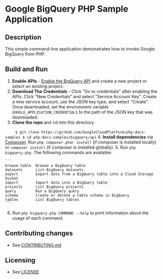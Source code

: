 # Google BigQuery PHP Sample Application

## Description

This simple command-line application demonstrates how to invoke Google BigQuery from PHP.

## Build and Run
1.  **Enable APIs** - [Enable the BigQuery API](https://console.cloud.google.com/flows/enableapi?apiid=bigquery)
    and create a new project or select an existing project.
2.  **Download The Credentials** - Click "Go to credentials" after enabling the APIs. Click "New Credentials"
    and select "Service Account Key". Create a new service account, use the JSON key type, and
    select "Create". Once downloaded, set the environment variable `GOOGLE_APPLICATION_CREDENTIALS`
    to the path of the JSON key that was downloaded.
3.  **Clone the repo** and cd into this directory

    ```
    $ git clone https://github.com/GoogleCloudPlatform/php-docs-samples
    $ cd php-docs-samples/bigquery/api
    ```
4.  **Install dependencies** via [Composer](http://getcomposer.org/doc/00-intro.md).
    Run `php composer.phar install` (if composer is installed locally) or `composer install`
    (if composer is installed globally).
5.  Run `php bigquery.php`. The following commands are available:

    ```
    browse-table  Browse a BigQuery table
    datasets      List BigQuery datasets
    export        Export data from a BigQuery table into a Cloud Storage bucket
    import        Import data into a BigQuery table
    projects      List BigQuery projects
    query         Run a BigQuery query
    schema        Create or delete a table schema in BigQuery
    tables        List BigQuery tables
    ```
6. Run `php bigquery.php COMMAND --help` to print information about the usage of each command.


## Contributing changes

* See [CONTRIBUTING.md](../../CONTRIBUTING.md)

## Licensing

* See [LICENSE](../../LICENSE)

